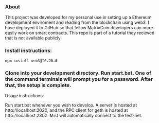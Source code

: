 ### About

This project was developed for my personal use in setting up a Ethereum development enviroment and reading from the blockchain using web3. I have deployed it to GitHub so that fellow MatrixCoin developers can more easily work on smart contracts. This repo is part of a tutorial they recieved that is not available publicly.


### Install instructions:

    npm install web3@^0.20.0

### Clone into your development directory. Run start.bat. One of the command terminals will prompt you for a password. After that, the setup is complete.

Usage instructions:

Run start.bat whenever you wish to develop. A server is hosted at http://localhost:2020, and the RPC client for geth is hosted at http://localhost:2302. Mist will automatically connect to the test-net.